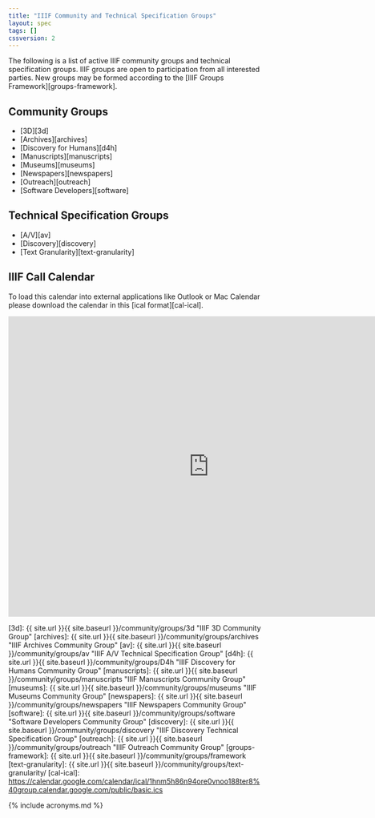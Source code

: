 ```yaml
---
title: "IIIF Community and Technical Specification Groups"
layout: spec
tags: []
cssversion: 2
---
```


The following is a list of active IIIF community groups and technical specification groups. IIIF groups are open to participation from all interested parties. New groups may be formed according to the [IIIF Groups Framework][groups-framework].

## Community Groups

  * [3D][3d]
  * [Archives][archives]
  * [Discovery for Humans][d4h]
  * [Manuscripts][manuscripts]
  * [Museums][museums]
  * [Newspapers][newspapers]
  * [Outreach][outreach]
  * [Software Developers][software]

## Technical Specification Groups  

  * [A/V][av]
  * [Discovery][discovery]
  * [Text Granularity][text-granularity]

## IIIF Call Calendar

To load this calendar into external applications like Outlook or Mac Calendar please download the calendar in this [ical format][cal-ical].

<iframe src="https://calendar.google.com/calendar/embed?title=IIIF%20Community%20Calendar%20%28Eastern%20Time%29&amp;showPrint=0&amp;height=600&amp;wkst=1&amp;bgcolor=%23ffffff&amp;src=1hnm5h86n94ore0vnoo188ter8%40group.calendar.google.com&amp;color=%23865A5A&amp;ctz=America%2FNew_York" style="border-width:0; overflow:hidden; border: none;" width="800" height="600"></iframe>

<br/>

[3d]: {{ site.url }}{{ site.baseurl }}/community/groups/3d "IIIF 3D Community Group"
[archives]: {{ site.url }}{{ site.baseurl }}/community/groups/archives "IIIF Archives Community Group"
[av]: {{ site.url }}{{ site.baseurl }}/community/groups/av "IIIF A/V Technical Specification Group"
[d4h]: {{ site.url }}{{ site.baseurl }}/community/groups/D4h "IIIF Discovery for Humans Community Group"
[manuscripts]: {{ site.url }}{{ site.baseurl }}/community/groups/manuscripts "IIIF Manuscripts Community Group"
[museums]: {{ site.url }}{{ site.baseurl }}/community/groups/museums "IIIF Museums Community Group"
[newspapers]: {{ site.url }}{{ site.baseurl }}/community/groups/newspapers "IIIF Newspapers Community Group"
[software]: {{ site.url }}{{ site.baseurl }}/community/groups/software "Software Developers Community Group"
[discovery]: {{ site.url }}{{ site.baseurl }}/community/groups/discovery "IIIF Discovery Technical Specification Group"
[outreach]: {{ site.url }}{{ site.baseurl }}/community/groups/outreach "IIIF Outreach Community Group"
[groups-framework]: {{ site.url }}{{ site.baseurl }}/community/groups/framework
[text-granularity]: {{ site.url }}{{ site.baseurl }}/community/groups/text-granularity/
[cal-ical]: https://calendar.google.com/calendar/ical/1hnm5h86n94ore0vnoo188ter8%40group.calendar.google.com/public/basic.ics

{% include acronyms.md %}
